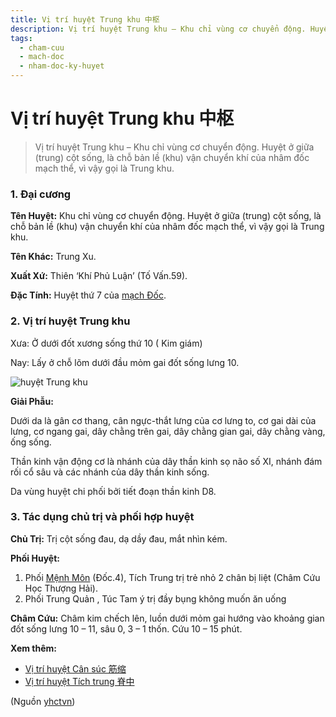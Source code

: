 ```yaml
---
title: Vị trí huyệt Trung khu 中枢
description: Vị trí huyệt Trung khu – Khu chỉ vùng cơ chuyển động. Huyệt ở giữa (trung) cột sống, là chỗ bản lề (khu) vận chuyển khí của nhâm đốc mạch thể, vì vậy gọi là Trung khu.
tags:
  - cham-cuu
  - mach-doc
  - nham-doc-ky-huyet
---
```


# Vị trí huyệt Trung khu 中枢 

> Vị trí huyệt Trung khu – Khu chỉ vùng cơ chuyển động. Huyệt ở giữa (trung) cột sống, là chỗ bản lề (khu) vận chuyển khí của nhâm đốc mạch thể, vì vậy gọi là Trung khu.

### 1. Đại cương

**Tên Huyệt:** Khu chỉ vùng cơ chuyển động. Huyệt ở giữa (trung) cột sống, là chỗ bản lề (khu) vận chuyển khí của nhâm đốc mạch thể, vì vậy gọi là Trung khu.

**Tên Khác:** Trung Xu.

**Xuất Xứ:** Thiên ‘Khí Phủ Luận’ (Tố Vấn.59).

**Đặc Tính:** Huyệt thứ 7 của [mạch Đốc](/yhctvn/dai-cuong-mach-doc).

### 2. Vị trí huyệt Trung khu

Xưa: Ở dưới đốt xương sống thứ 10 ( Kim giám)

Nay: Lấy ở chỗ lõm dưới đầu mỏm gai đốt sống lưng 10.

![huyệt Trung khu](/imgs/yhctvn/huyet-trung-khu-300x168.jpg)

**Giải Phẫu:**

Dưới da là gân cơ thang, cân ngực-thắt lưng của cơ lưng to, cơ gai dài của lưng, cơ ngang gai, dây chằng trên gai, dây chằng gian gai, dây chằng vàng, ống sống.

Thần kinh vận động cơ là nhánh của dây thần kinh sọ não số XI, nhánh đám rối cổ sâu và các nhánh của dây thần kinh sống.

Da vùng huyệt chi phối bởi tiết đoạn thần kinh D8.

### 3. Tác dụng chủ trị và phối hợp huyệt

**Chủ Trị:** Trị cột sống đau, dạ dầy đau, mắt nhìn kém.

**Phối Huyệt:**

1. Phối [Mệnh Môn](/yhctvn/vi-tri-huyet-menh-mon-%e5%91%bd%e9%97%a8) (Đốc.4), Tích Trung trị trẻ nhỏ 2 chân bị liệt (Châm Cứu Học Thượng Hải).
2. Phối Trung Quản , Túc Tam ý trị đầy bụng không muốn ăn uống

**Châm Cứu:** Châm kim chếch lên, luồn dưới mỏm gai hướng vào khoảng gian đốt sống lưng 10 – 11, sâu 0, 3 – 1 thốn. Cứu 10 – 15 phút.

**Xem thêm:**

* [Vị trí huyệt Cân súc 筋缩](/yhctvn/vi-tri-huyet-can-suc-%e7%ad%8b%e7%bc%a9)
* [Vị trí huyệt Tích trung 脊中](/yhctvn/vi-tri-huyet-tich-trung-%e8%84%8a%e4%b8%ad)

(Nguồn <a href="https://yhctvn.com/vi-tri-huyet-trung-khu-%e4%b8%ad%e6%9e%a2/" target="_blank">yhctvn</a>)
